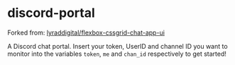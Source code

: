 # discord-portal
Forked from: [lyraddigital/flexbox-cssgrid-chat-app-ui](github.com/lyraddigital/flexbox-cssgrid-chat-app-ui)

A Discord chat portal. Insert your token, UserID and channel ID you want to monitor into the variables `token`, `me` and `chan_id` respectively to get started!
